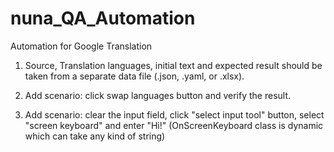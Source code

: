 # nuna_QA_Automation
Automation for Google Translation
1. Source, Translation languages, initial text and expected result should be taken from a separate  data file (.json, .yaml, or .xlsx).

2. Add scenario: click swap languages button and verify the result. 

3. Add scenario: clear the input field, click "select input tool" button, select "screen keyboard" and  enter "Hi!" 
(OnScreenKeyboard class is dynamic which can take any kind of string)
